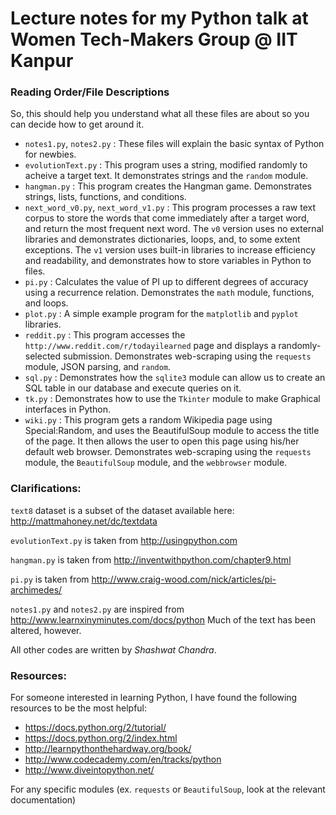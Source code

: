 # Lecture notes for my Python talk at Women Tech-Makers Group @ IIT Kanpur

### Reading Order/File Descriptions

So, this should help you understand what all these files are about so you can decide how to get around it.

* `notes1.py`, `notes2.py` : These files will explain the basic syntax of Python for newbies.
* `evolutionText.py` : This program uses a string, modified randomly to acheive a target text. It demonstrates strings and the `random` module.
* `hangman.py` : This program creates the Hangman game. Demonstrates strings, lists, functions, and conditions.
* `next_word_v0.py`, `next_word_v1.py` : This program processes a raw text corpus to store the words that come immediately after a target word, and return the most frequent next word. The `v0` version uses no external libraries and demonstrates dictionaries, loops, and, to some extent exceptions. The `v1` version uses built-in libraries to increase efficiency and readability, and demonstrates how to store variables in Python to files.
* `pi.py` : Calculates the value of PI up to different degrees of accuracy using a recurrence relation. Demonstrates the `math` module, functions, and loops.
* `plot.py` : A simple example program for the `matplotlib` and `pyplot` libraries.
* `reddit.py` : This program accesses the `http://www.reddit.com/r/todayilearned` page and displays a randomly-selected submission. Demonstrates web-scraping using the `requests` module, JSON parsing, and `random`.
* `sql.py` : Demonstrates how the `sqlite3` module can allow us to create an SQL table in our database and execute queries on it.
* `tk.py` : Demonstrates how to use the `Tkinter` module to make Graphical interfaces in Python.
* `wiki.py` : This program gets a random Wikipedia page using Special:Random, and uses the BeautifulSoup module to access the title of the page. It then allows the user to open this page using his/her default web browser. Demonstrates web-scraping using the `requests` module, the `BeautifulSoup` module, and the `webbrowser` module.

### Clarifications:

`text8` dataset is a subset of the dataset available here:
http://mattmahoney.net/dc/textdata

`evolutionText.py` is taken from http://usingpython.com

`hangman.py` is taken from http://inventwithpython.com/chapter9.html

`pi.py` is taken from http://www.craig-wood.com/nick/articles/pi-archimedes/

`notes1.py` and `notes2.py` are inspired from http://www.learnxinyminutes.com/docs/python
Much of the text has been altered, however.

All other codes are written by *Shashwat Chandra*.

### Resources:

For someone interested in learning Python, I have found the following resources to be the most helpful:

* https://docs.python.org/2/tutorial/
* https://docs.python.org/2/index.html
* http://learnpythonthehardway.org/book/
* http://www.codecademy.com/en/tracks/python
* http://www.diveintopython.net/

For any specific modules (ex. `requests` or `BeautifulSoup`, look at the relevant documentation)
